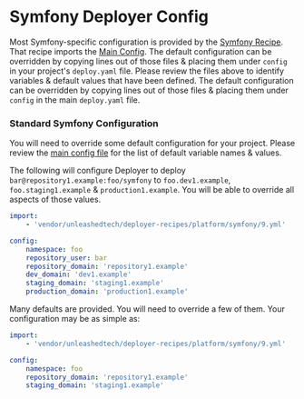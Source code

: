 # Symfony Deployer Config
Most Symfony-specific configuration is provided by the [Symfony Recipe](5.yml).
That recipe imports the [Main Config](../../config.yml). The default
configuration can be overridden by copying lines out of those files & placing
them under `config` in your project's `deploy.yaml` file. Please review the
files above to identify variables & default values that have been defined. The
default configuration can be overridden by copying lines out of those files &
placing them under `config` in the main `deploy.yaml` file.

### Standard Symfony Configuration

You will need to override some default configuration for your project.
Please review the [main config file](../../config.yml) for the list of default
variable names & values.

The following will configure Deployer to deploy `bar@repository1.example:foo/symfony`
to `foo.dev1.example`, `foo.staging1.example` & `production1.example`. You will be able to override all aspects of those values.

```yaml
import:
    - 'vendor/unleashedtech/deployer-recipes/platform/symfony/9.yml'

config:
    namespace: foo
    repository_user: bar
    repository_domain: 'repository1.example'
    dev_domain: 'dev1.example'
    staging_domain: 'staging1.example'
    production_domain: 'production1.example'
```

Many defaults are provided. You will need to override a few of them. Your configuration
may be as simple as:

```yaml
import:
    - 'vendor/unleashedtech/deployer-recipes/platform/symfony/9.yml'

config:
    namespace: foo
    repository_domain: 'repository1.example'
    staging_domain: 'staging1.example'
```
